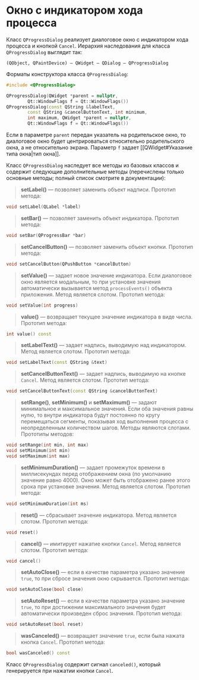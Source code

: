 
# Окно с индикатором хода процесса

Класс `QProgressDialog` реализует диалоговое окно с индикатором хода процесса и кнопкой `Cancel`. Иерархия наследования для класса `QProgressDialog` выглядит так:
```
(QObject, QPaintDevice) — QWidget — QDialog — QProgressDialog
```

Форматы конструктора класса `QProgressDialog`:
```c++
#include <QProgressDialog>

QProgressDialog(QWidget *parent = nullptr,
		Qt::WindowFlags f = Qt::WindowFlags())
QProgressDialog(const QString &labelText,
		const QString &cancelButtonText, int minimum,
		int maximum, QWidget *parent = nullptr,
		Qt::WindowFlags f = Qt::WindowFlags())
```

Если в параметре `parent` передан указатель на родительское окно, то диалоговое окно будет центрироваться относительно родительского окна, а не относительно экрана. Параметр `f` задает [[QWidget#Указание типа окна|тип окна]].

Класс `QProgressDialog` наследует все методы из базовых классов и содержит следующие дополнительные методы (перечислены только основные методы; полный список смотрите в документации):

> **setLabel()** — позволяет заменить объект надписи. Прототип метода:
```c++
void setLabel(QLabel *label)
```

> **setBar()** — позволяет заменить объект индикатора. Прототип метода:
```c++
void setBar(QProgressBar *bar)
```

> **setCancelButton()** — позволяет заменить объект кнопки. Прототип метода:
```c++
void setCancelButton(QPushButton *cancelButton)
```

> **setValue()** — задает новое значение индикатора. Если диалоговое окно является модальным, то при установке значения автоматически вызывается метод `processEvents()` объекта приложения. Метод является слотом. Прототип метода:
```c++
void setValue(int progress)
```

> **value()** — возвращает текущее значение индикатора в виде числа. Прототип метода:
```c++
int value() const
```

> **setLabelText()** — задает надпись, выводимую над индикатором. Метод является слотом. Прототип метода:
```c++
void setLabelText(const QString &text)
```

> **setCancelButtonText()** — задает надпись, выводимую на кнопке `Cancel`. Метод является слотом. Прототип метода:
```c++
void setCancelButtonText(const QString &cancelButtonText)
```

> **setRange()**, **setMinimum()** и **setMaximum()** — задают минимальное и максимальное значения. Если оба значения равны нулю, то внутри индикатора будут постоянно по кругу перемещаться сегменты, показывая ход выполнения процесса с неопределенным количеством шагов. Методы являются слотами. Прототипы методов:
```c++
void setRange(int min, int max)
void setMinimum(int min)
void setMaximum(int max)
```

> **setMinimumDuration()** — задает промежуток времени в миллисекундах перед отображением окна (по умолчанию значение равно 4000). Окно может быть отображено ранее этого срока при установке значения. Метод является слотом. Прототип метода:
```c++
void setMinimumDuration(int ms)
```

> **reset()** — сбрасывает значение индикатора. Метод является слотом. Прототип метода:
```c++
void reset()
```

> **cancel()** — имитирует нажатие кнопки `Cancel`. Метод является слотом. Прототип метода:
```c++
void cancel()
```

> **setAutoClose()** — если в качестве параметра указано значение `true`, то при сбросе значения окно скрывается. Прототип метода:
```c++
void setAutoClose(bool close)
```

> **setAutoReset()** — если в качестве параметра указано значение `true`, то при достижении максимального значения будет автоматически произведен сброс значения. Прототип метода:
```c++
void setAutoReset(bool reset)
```

> **wasCanceled()** — возвращает значение `true`, если была нажата кнопка `Cancel`. Прототип метода:
```c++
bool wasCanceled() const
```

Класс `QProgressDialog` содержит сигнал `canceled()`, который генерируется при нажатии кнопки `Cancel`.
